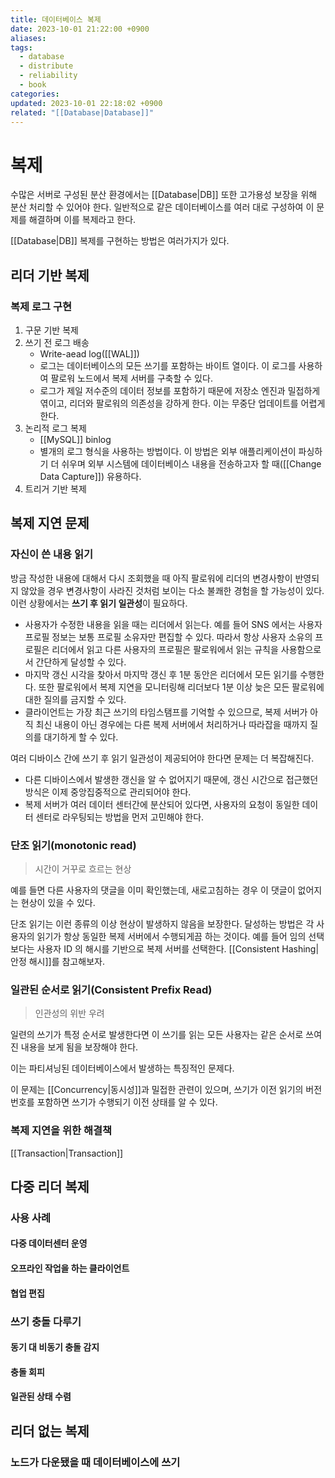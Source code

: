```yaml
---
title: 데이터베이스 복제
date: 2023-10-01 21:22:00 +0900
aliases: 
tags:
  - database
  - distribute
  - reliability
  - book
categories: 
updated: 2023-10-01 22:18:02 +0900
related: "[[Database|Database]]"
---
```


# 복제

수많은 서버로 구성된 분산 환경에서는 [[Database|DB]] 또한 고가용성 보장을 위해 분산 처리할 수 있어야 한다. 일반적으로 같은 데이터베이스를 여러 대로 구성하여 이 문제를 해결하며 이를 복제라고 한다.

[[Database|DB]] 복제를 구현하는 방법은 여러가지가 있다.

## 리더 기반 복제

### 복제 로그 구현

1. 구문 기반 복제
2. 쓰기 전 로그 배송
    - Write-aead log([[WAL]])
    - 로그는 데이터베이스의 모든 쓰기를 포함하는 바이트 열이다. 이 로그를 사용하여 팔로워 노드에서 복제 서버를 구축할 수 있다.
    - 로그가 제일 저수준의 데이터 정보를 포함하기 때문에 저장소 엔진과 밀접하게 엮이고, 리더와 팔로워의 의존성을 강하게 한다. 이는 무중단 업데이트를 어렵게 한다.
3. 논리적 로그 복제
    - [[MySQL]] binlog
    - 별개의 로그 형식을 사용하는 방법이다. 이 방법은 외부 애플리케이션이 파싱하기 더 쉬우며 외부 시스템에 데이터베이스 내용을 전송하고자 할 때([[Change Data Capture]]) 유용하다.
4. 트리거 기반 복제

## 복제 지연 문제

### 자신이 쓴 내용 읽기

방금 작성한 내용에 대해서 다시 조회했을 때 아직 팔로워에 리더의 변경사항이 반영되지 않았을 경우 변경사항이 사라진 것처럼 보이는 다소 불쾌한 경험을 할 가능성이 있다. 이런 상황에서는 **쓰기 후 읽기 일관성**이 필요하다.

- 사용자가 수정한 내용을 읽을 때는 리더에서 읽는다. 예를 들어 SNS 에서는 사용자 프로필 정보는 보통 프로필 소유자만 편집할 수 있다. 따라서 항상 사용자 소유의 프로필은 리더에서 읽고 다른 사용자의 프로필은 팔로워에서 읽는 규칙을 사용함으로서 간단하게 달성할 수 있다.
- 마지막 갱신 시각을 찾아서 마지막 갱신 후 1분 동안은 리더에서 모든 읽기를 수행한다. 또한 팔로워에서 복제 지연을 모니터링해 리더보다 1분 이상 늦은 모든 팔로워에 대한 질의를 금지할 수 있다.
- 클라이언트는 가장 최근 쓰기의 타임스탬프를 기억할 수 있으므로, 복제 서버가 아직 최신 내용이 아닌 경우에는 다른 복제 서버에서 처리하거나 따라잡을 때까지 질의를 대기하게 할 수 있다.

여러 디바이스 간에 쓰기 후 읽기 일관성이 제공되어야 한다면 문제는 더 복잡해진다.

- 다른 디바이스에서 발생한 갱신을 알 수 없어지기 때문에, 갱신 시간으로 접근했던 방식은 이제 중앙집중적으로 관리되어야 한다.
- 복제 서버가 여러 데이터 센터간에 분산되어 있다면, 사용자의 요청이 동일한 데이터 센터로 라우팅되는 방법을 먼저 고민해야 한다.

### 단조 읽기(monotonic read)

> 시간이 거꾸로 흐르는 현상

예를 들면 다른 사용자의 댓글을 이미 확인했는데, 새로고침하는 경우 이 댓글이 없어지는 현상이 있을 수 있다.

단조 읽기는 이런 종류의 이상 현상이 발생하지 않음을 보장한다. 달성하는 방법은 각 사용자의 읽기가 항상 동일한 복제 서버에서 수행되게끔 하는 것이다. 예를 들어 임의 선택보다는 사용자 ID 의 해시를 기반으로 복제 서버를 선택한다. [[Consistent Hashing|안정 해시]]를 참고해보자.

### 일관된 순서로 읽기(Consistent Prefix Read)

> 인관성의 위반 우려

일련의 쓰기가 특정 순서로 발생한다면 이 쓰기를 읽는 모든 사용자는 같은 순서로 쓰여진 내용을 보게 됨을 보장해야 한다.

이는 파티셔닝된 데이터베이스에서 발생하는 특징적인 문제다.

이 문제는 [[Concurrency|동시성]]과 밀접한 관련이 있으며, 쓰기가 이전 읽기의 버전 번호를 포함하면 쓰기가 수행되기 이전 상태를 알 수 있다.

### 복제 지연을 위한 해결책

[[Transaction|Transaction]]

## 다중 리더 복제

### 사용 사례

#### 다중 데이터센터 운영

#### 오프라인 작업을 하는 클라이언트

#### 협업 편집

### 쓰기 충돌 다루기

#### 동기 대 비동기 충돌 감지

#### 충돌 회피

#### 일관된 상태 수렴

## 리더 없는 복제

### 노드가 다운됐을 때 데이터베이스에 쓰기
